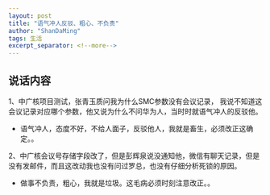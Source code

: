 ```yaml
---
layout: post
title: "语气冲人反驳、粗心、不负责"
author: "ShanDaMing"
tags: 生活
excerpt_separator: <!--more-->
---
```


## 说话内容
1、中广核项目测试，张青玉质问我为什么SMC参数没有会议记录，<!--more--> 我说不知道这会议记录对应哪个参数，他又说为什么不问华为人，当时时就语气冲人的反驳他。
* 语气冲人，态度不好，不给人面子，反驳他人，我就是畜生，必须改正这确定。。

2、中广核会议号存储字段改了，但是彭辉泉说没通知他，微信有聊天记录，但是没有发邮件，而且这改动我也没有问过罗总，也没有仔细分析死锁的原因。
* 做事不负责，粗心，我就是垃圾。这毛病必须时刻注意改正。。
